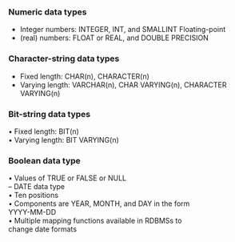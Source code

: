 ### Numeric data types  
- Integer numbers: INTEGER, INT, and SMALLINT Floating-point 
- (real) numbers: FLOAT or REAL, and  DOUBLE PRECISION  
### Character-string data types  
- Fixed length: CHAR(n), CHARACTER(n) 
- Varying length: VARCHAR(n), CHAR VARYING(n), CHARACTER VARYING(n)
### Bit-string data types  
• Fixed length: BIT(n)  
• Varying length: BIT VARYING(n)  
### Boolean data type  
• Values of TRUE or FALSE or NULL  
– DATE data type  
• Ten positions  
• Components are YEAR, MONTH, and DAY in the form  
YYYY-MM-DD  
• Multiple mapping functions available in RDBMSs to  
change date formats